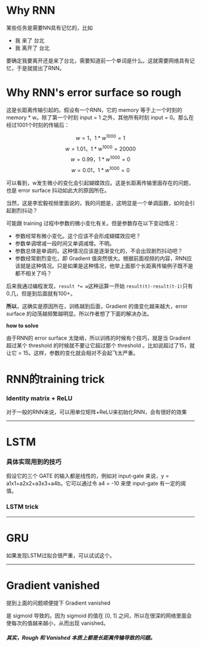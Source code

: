 # Why RNN

某些任务是需要NN具有记忆的，比如

* 我 来了 台北
* 我 离开了 台北

要确定我要离开还是来了台北，需要知道前一个单词是什么。这就需要网络具有记忆，于是就提出了RNN。

# Why RNN's error surface so rough

这是长距离传输引起的。假设有一个RNN，它的 memory 等于上一个时刻的 memory * w。除了第一个时刻 input = 1 之外，其他所有时刻 input = 0。那么在经过1001个时刻的传输后：

$$ w = 1，1*w^{1000} = 1 $$
$$ w = 1.01，1*w^{1000} = 20000 $$
$$ w = 0.99，1*w^{1000} = 0 $$
$$ w = 0.01，1*w^{1000} = 0 $$

可以看到，w发生微小的变化会引起蝴蝶效应。这是长距离传输里面存在的问题，也是 error surface 抖动如此大的原因所在。

当然，这是李宏毅视频里面说的，我的问题是，这明显是一个单调函数，如何会引起剧烈抖动？

可能跟 training 过程中参数的微小变化有关。但是参数存在以下变动情况：

* 参数经常有微小变化。这个应该不会形成蝴蝶效应吧？
* 参数单调增减一段时间又单调减增。不明。
* 参数总体是单调的。这种情况应该是逐渐变化的，不会出现剧烈抖动吧？
* 参数经常剧烈变化，即 Gradient 值突然很大。根据前面视频的内容，RNN应该就是这种情况。只是如果是这种情况，他举上面那个长距离传输例子既不是都不相关了吗？

后来我通过编程发现，```result *= w```这种运算一开始 ```result(t)-result(t-1)```只有0.几，但是到后面就有100+。

**所以**，这确实是原因所在，训练越到后面，Gradient 的值变化越来越大，error surface 的动荡越频繁越明显。所以作者想了下面的解决办法。

**how to solve**

由于RNN的 error surface 太陡峭，所以训练的时候有个技巧，就是当 Gradient 超过某个 threshold 的时候就不要让它超过那个 threshold 。比如说超过了15，就让它 = 15。这样，参数的变化就会相对不会起飞太严重。

# RNN的training trick

### Identity matrix + ReLU

对于一般的RNN来说，可以用单位矩阵+ReLU来初始化RNN，会有很好的效果

---
# LSTM

### 具体实现用到的技巧

假设它的三个 GATE 的输入都是线性的，例如对 input-gate 来说，y = a1x1+a2x2+a3x3+a4b。它可以通过令 a4 = -10 来使 input-gate 有一定的阈值。

### LSTM trick


---
# GRU

如果发现LSTM过拟合很严重，可以试试这个。


---
# Gradient vanished

提到上面的问题顺便提下 Gradient vanished

是 sigmoid 导致的。因为 sigmoid 的值在 [0, 1] 之间，所以在很深的网络里面会使每次的值越来越小，从而出现 vanished。

##### 其实，Rough 和 Vanished 本质上都是长距离传输导致的问题。
